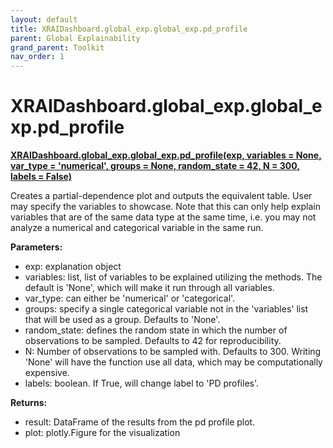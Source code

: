 ```yaml
---
layout: default
title: XRAIDashboard.global_exp.global_exp.pd_profile
parent: Global Explainability
grand_parent: Toolkit
nav_order: 1
---
```


# XRAIDashboard.global_exp.global_exp.pd_profile
**[XRAIDashboard.global_exp.global_exp.pd_profile(exp, variables = None, var_type = 'numerical', groups = None, random_state = 42, N = 300, labels = False)](https://github.com/gaberamolete/XRAIDashboard/blob/main/global_exp/global_exp.py)**


Creates a partial-dependence plot and outputs the equivalent table. User may specify the variables to showcase. Note that this can only help explain variables that are of the same data type at the same time, i.e. you may not analyze a numerical and categorical variable in the same run.


**Parameters:**
- exp: explanation object
- variables: list, list of variables to be explained utilizing the methods. The default is 'None', which will make it run through all variables.
- var_type: can either be 'numerical' or 'categorical'.
- groups: specify a single categorical variable not in the 'variables' list that will be used as a group. Defaults to 'None'.
- random_state: defines the random state in which the number of observations to be sampled. Defaults to 42 for reproducibility.
- N: Number of observations to be sampled with. Defaults to 300. Writing 'None' will have the function use all data, which may be computationally expensive.
- labels: boolean. If True, will change label to 'PD profiles'.

**Returns:**
- result: DataFrame of the results from the pd profile plot.
- plot: plotly.Figure for the visualization